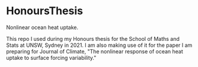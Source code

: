 # HonoursThesis
Nonlinear ocean heat uptake.

This repo I used during my Honours thesis for the School of Maths and Stats at UNSW, Sydney in 2021. I am also making use of it for the paper I am preparing for Journal of Climate, "The nonlinear response of ocean heat uptake to surface forcing variability."

